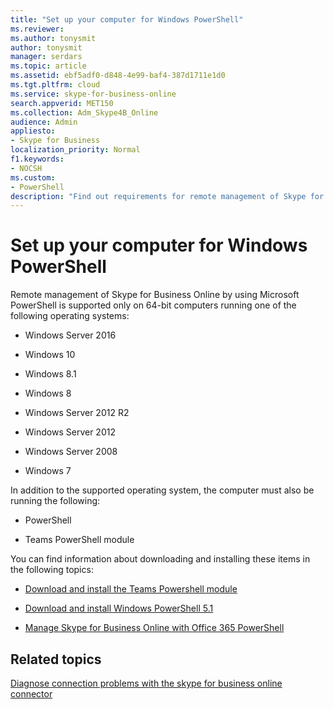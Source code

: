 ```yaml
---
title: "Set up your computer for Windows PowerShell"
ms.reviewer: 
ms.author: tonysmit
author: tonysmit
manager: serdars
ms.topic: article
ms.assetid: ebf5adf0-d848-4e99-baf4-387d1711e1d0
ms.tgt.pltfrm: cloud
ms.service: skype-for-business-online
search.appverid: MET150
ms.collection: Adm_Skype4B_Online
audience: Admin
appliesto:
- Skype for Business
localization_priority: Normal
f1.keywords:
- NOCSH
ms.custom:
- PowerShell
description: "Find out requirements for remote management of Skype for Business Online via Windows PowerShell, including supported operating systems."
---
```


# Set up your computer for Windows PowerShell

Remote management of Skype for Business Online by using Microsoft PowerShell is supported only on 64-bit computers running one of the following operating systems:

- Windows Server 2016

- Windows 10
    
- Windows 8.1
    
- Windows 8
    
- Windows Server 2012 R2
    
- Windows Server 2012
    
- Windows Server 2008
    
- Windows 7
    
In addition to the supported operating system, the computer must also be running the following:
  
- PowerShell
    
- Teams PowerShell module 
    
You can find information about downloading and installing these items in the following topics:
  
- [Download and install the Teams Powershell module](/MicrosoftTeams/teams-powershell-install#install-the-teams-powershell-module)
    
- [Download and install Windows PowerShell 5.1](download-and-install-windows-powershell-5-1.md)

- [Manage Skype for Business Online with Office 365 PowerShell](/office365/enterprise/powershell/manage-skype-for-business-online-with-office-365-powershell)
    
## Related topics
[Diagnose connection problems with the skype for business online connector](diagnose-problems-with-the-skype-for-business-online-connector.md)

  
